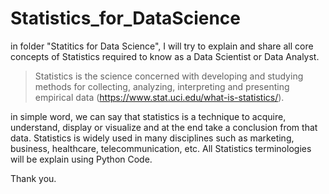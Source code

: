 # Statistics_for_DataScience

in folder "Statitics for Data Science", I will try to explain and share all core concepts of Statistics required to know as a Data Scientist or Data Analyst.

> Statistics is the science concerned with developing and studying methods for collecting, analyzing, interpreting and presenting empirical data (https://www.stat.uci.edu/what-is-statistics/).

in simple word, we can say that statistics is a technique to acquire, understand, display or visualize and at the end take a conclusion from that data. Statistics is widely used in many disciplines such as marketing, business, healthcare, telecommunication, etc. All Statistics terminologies will be explain using Python Code.

Thank you.
